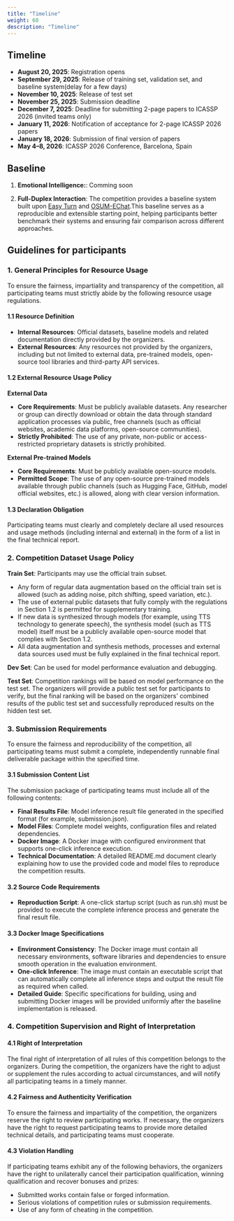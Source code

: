 ```yaml
---
title: "Timeline"
weight: 60
description: "Timeline"
---
```


## Timeline

- **August 20, 2025**: Registration opens
- **September 29, 2025**: Release of training set, validation set, and baseline system(delay for a few days)
- **November 10, 2025**: Release of test set
- **November 25, 2025**: Submission deadline
- **December 7, 2025**: Deadline for submitting 2-page papers to ICASSP 2026 (invited teams only)
- **January 11, 2026**: Notification of acceptance for 2-page ICASSP 2026 papers
- **January 18, 2026**: Submission of final version of papers
- **May 4–8, 2026**: ICASSP 2026 Conference, Barcelona, Spain

## Baseline

1. **Emotional Intelligence:**: Comming soon
<!-- The competition provides a baseline system built upon [OpenS2S](https://github.com/CASIA-LM/OpenS2S).This baseline serves as a reproducible and extensible starting point, helping participants better benchmark their systems and ensuring fair comparison across different approaches. -->
2. **Full-Duplex Interaction**: The competition provides a baseline system built upon [Easy Turn](https://github.com/ASLP-lab/Easy-Turn) and [OSUM-EChat](https://github.com/ASLP-lab/OSUM/tree/main/OSUM-EChat).This baseline serves as a reproducible and extensible starting point, helping participants better benchmark their systems and ensuring fair comparison across different approaches.

## Guidelines for participants

### 1. General Principles for Resource Usage

To ensure the fairness, impartiality and transparency of the competition, all participating teams must strictly abide by the following resource usage regulations.

#### 1.1 Resource Definition
- **Internal Resources**: Official datasets, baseline models and related documentation directly provided by the organizers.
- **External Resources**: Any resources not provided by the organizers, including but not limited to external data, pre-trained models, open-source tool libraries and third-party API services.

#### 1.2 External Resource Usage Policy
**External Data**
- **Core Requirements**: Must be publicly available datasets. Any researcher or group can directly download or obtain the data through standard application processes via public, free channels (such as official websites, academic data platforms, open-source communities).
- **Strictly Prohibited**: The use of any private, non-public or access-restricted proprietary datasets is strictly prohibited.

**External Pre-trained Models**
- **Core Requirements**: Must be publicly available open-source models.
- **Permitted Scope**: The use of any open-source pre-trained models available through public channels (such as Hugging Face, GitHub, model official websites, etc.) is allowed, along with clear version information.

#### 1.3 Declaration Obligation
Participating teams must clearly and completely declare all used resources and usage methods (including internal and external) in the form of a list in the final technical report.

### 2. Competition Dataset Usage Policy

**Train Set**: Participants may use the official train subset.
- Any form of regular data augmentation based on the official train set is allowed (such as adding noise, pitch shifting, speed variation, etc.).
- The use of external public datasets that fully comply with the regulations in Section 1.2 is permitted for supplementary training.
- If new data is synthesized through models (for example, using TTS technology to generate speech), the synthesis model (such as TTS model) itself must be a publicly available open-source model that complies with Section 1.2.
- All data augmentation and synthesis methods, processes and external data sources used must be fully explained in the final technical report.

**Dev Set**: Can be used for model performance evaluation and debugging.

**Test Set**: Competition rankings will be based on model performance on the test set. The organizers will provide a public test set for participants to verify, but the final ranking will be based on the organizers' combined results of the public test set and successfully reproduced results on the hidden test set.

### 3. Submission Requirements

To ensure the fairness and reproducibility of the competition, all participating teams must submit a complete, independently runnable final deliverable package within the specified time.

#### 3.1 Submission Content List
The submission package of participating teams must include all of the following contents:
- **Final Results File**: Model inference result file generated in the specified format (for example, submission.json).
- **Model Files**: Complete model weights, configuration files and related dependencies.
- **Docker Image**: A Docker image with configured environment that supports one-click inference execution.
- **Technical Documentation**: A detailed README.md document clearly explaining how to use the provided code and model files to reproduce the competition results.

#### 3.2 Source Code Requirements
- **Reproduction Script**: A one-click startup script (such as run.sh) must be provided to execute the complete inference process and generate the final result file.

#### 3.3 Docker Image Specifications
- **Environment Consistency**: The Docker image must contain all necessary environments, software libraries and dependencies to ensure smooth operation in the evaluation environment.
- **One-click Inference**: The image must contain an executable script that can automatically complete all inference steps and output the result file as required when called.
- **Detailed Guide**: Specific specifications for building, using and submitting Docker images will be provided uniformly after the baseline implementation is released.

### 4. Competition Supervision and Right of Interpretation

#### 4.1 Right of Interpretation
The final right of interpretation of all rules of this competition belongs to the organizers. During the competition, the organizers have the right to adjust or supplement the rules according to actual circumstances, and will notify all participating teams in a timely manner.

#### 4.2 Fairness and Authenticity Verification
To ensure the fairness and impartiality of the competition, the organizers reserve the right to review participating works. If necessary, the organizers have the right to request participating teams to provide more detailed technical details, and participating teams must cooperate.

#### 4.3 Violation Handling
If participating teams exhibit any of the following behaviors, the organizers have the right to unilaterally cancel their participation qualification, winning qualification and recover bonuses and prizes:
- Submitted works contain false or forged information.
- Serious violations of competition rules or submission requirements.
- Use of any form of cheating in the competition.

